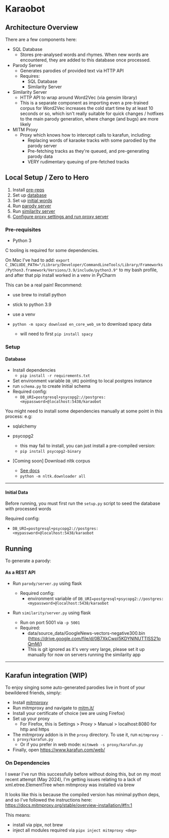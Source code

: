 # Karaobot

## Architecture Overview

There are a few components here: 

* SQL Database
  * Stores pre-analysed words and rhymes. When new words are encountered, they are added to this database once processed.
* Parody Server
  * Generates parodies of provided text via HTTP API
  * Requires: 
    * SQL Database
    * Similarity Server
* Similarity Server
  * HTTP API to wrap around Word2Vec (via gensim library)
  * This is a separate component as importing even a pre-trained corpus for Word2Vec increases the cold start time by at least 10 seconds or so,
  which isn't really suitable for quick changes / hotfixes to the main parody generation, where change (and bugs) are more likely
* MITM Proxy
  * Proxy which knows how to intercept calls to karafun, including: 
    * Replacing words of karaoke tracks with some parodied by the parody server
    * Pre-fetching tracks as they're queued, and pre-generating parody data
    * VERY rudimentary queuing of pre-fetched tracks

## Local Setup / Zero to Hero

1) Install [pre-reqs](#pre-requisites)
2) Set up [database](#database)
3) Set up [initial words](#initial-data)
4) Run [parody server](#as-a-rest-api)
5) Run [similarity server](#as-a-rest-api)
6) [Configure proxy settings and run proxy server](#karafun-integration-wip)

### Pre-requisites

* Python 3

C tooling is required for some dependencies. 

On Mac I've had to add: `export C_INCLUDE_PATH="/Library/Developer/CommandLineTools/Library/Frameworks/Python3.framework/Versions/3.9/include/python3.9"` 
to my bash profile, and after that pip install worked in a venv in PyCharm

This can be a real pain! 
Recommend: 
* use brew to install python
* stick to python 3.9
* use a venv


* `python -m spacy download en_core_web_sm` to download spacy data
  * will need to first `pip install spacy`

### Setup

#### Database

* Install dependencies
  * `pip install -r requirements.txt`
* Set environment variable `DB_URI` pointing to local postgres instance
* run `schema.py` to create initial schema
* Required config:
  * `DB_URI=postgresql+psycopg2://postgres:<mypassword>@localhost:5438/karaobot`

You might need to install some dependencies manually at some point in this process: 
e.g: 
* sqlalchemy
* psycopg2
  * this may fail to install, you can just install a pre-compiled version:
  * `pip install psycopg2-binary`

* [Coming soon] Download nltk corpus
  * [See docs](https://www.nltk.org/data.html)
  * `python -m nltk.downloader all`
__________________

#### Initial Data

Before running, you must first run the `setup.py` script to seed the database with processed words 

Required config: 

* `DB_URI=postgresql+psycopg2://postgres:<mypassword>@localhost:5438/karaobot`


## Running

To generate a parody:

#### As a REST API

* Run `parody/server.py` using flask
  * Required config:
    * environment variable of `DB_URI=postgresql+psycopg2://postgres:<mypassword>@localhost:5438/karaobot` 

* Run `similarity/server.py` using flask
  * Run on port 5001 via `-p 5001`
  * Required: 
    * data/source_data/GoogleNews-vectors-negative300.bin (https://drive.google.com/file/d/0B7XkCwpI5KDYNlNUTTlSS21pQmM/)
    * This is git ignored as it's very very large, please set it up manually for now on servers running the similarity app

__________________

## Karafun integration (WIP)

To enjoy singing some auto-generated parodies live in front of your bewildered friends, simply:

* Install [mitmproxy](https://mitmproxy.org/)
* Run mitmproxy and navigate to [mitm.it/](mitm.it/)
* Install your certificate of choice (we are using Firefox)
* Set up your proxy
  * For Firefox, this is Settings > Proxy > Manual > localhost:8080 for http and https
* The mitmproxy addon is in the `proxy` directory. To use it, run `mitmproxy -s proxy/karafun.py`
  * Or if you prefer in web mode: `mitmweb -s proxy/karafun.py`
* Finally, open https://www.karafun.com/web/

### On Dependencies

I swear I've run this successfully before without doing this, but on my most recent attempt (May 2024), I'm getting issues
relating to a lack of xml.etree.ElementTree when mitmproxy was installed via brew

It looks like this is because the compiled version has minimal python deps, and so I've followed the instructions here: https://docs.mitmproxy.org/stable/overview-installation/#fn:1

This means: 
* install via pipx, not brew
* inject all modules required via `pipx inject mitmproxy <dep>`